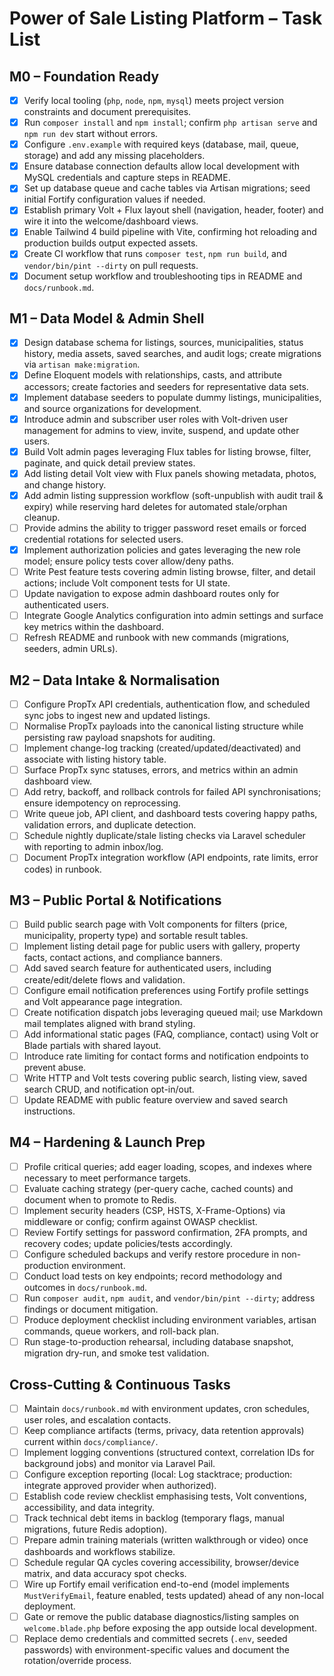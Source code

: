 # Power of Sale Listing Platform – Task List

## M0 – Foundation Ready

- [x] Verify local tooling (`php`, `node`, `npm`, `mysql`) meets project version constraints and document prerequisites.
- [x] Run `composer install` and `npm install`; confirm `php artisan serve` and `npm run dev` start without errors.
- [x] Configure `.env.example` with required keys (database, mail, queue, storage) and add any missing placeholders.
- [x] Ensure database connection defaults allow local development with MySQL credentials and capture steps in README.
- [x] Set up database queue and cache tables via Artisan migrations; seed initial Fortify configuration values if needed.
- [x] Establish primary Volt + Flux layout shell (navigation, header, footer) and wire it into the welcome/dashboard views.
- [x] Enable Tailwind 4 build pipeline with Vite, confirming hot reloading and production builds output expected assets.
- [x] Create CI workflow that runs `composer test`, `npm run build`, and `vendor/bin/pint --dirty` on pull requests.
- [x] Document setup workflow and troubleshooting tips in README and `docs/runbook.md`.

## M1 – Data Model & Admin Shell

- [x] Design database schema for listings, sources, municipalities, status history, media assets, saved searches, and audit logs; create migrations via `artisan make:migration`.
- [x] Define Eloquent models with relationships, casts, and attribute accessors; create factories and seeders for representative data sets.
- [x] Implement database seeders to populate dummy listings, municipalities, and source organizations for development.
- [x] Introduce admin and subscriber user roles with Volt-driven user management for admins to view, invite, suspend, and update other users.
- [x] Build Volt admin pages leveraging Flux tables for listing browse, filter, paginate, and quick detail preview states.
- [x] Add listing detail Volt view with Flux panels showing metadata, photos, and change history.
- [x] Add admin listing suppression workflow (soft-unpublish with audit trail & expiry) while reserving hard deletes for automated stale/orphan cleanup.
- [ ] Provide admins the ability to trigger password reset emails or forced credential rotations for selected users.
- [x] Implement authorization policies and gates leveraging the new role model; ensure policy tests cover allow/deny paths.
- [ ] Write Pest feature tests covering admin listing browse, filter, and detail actions; include Volt component tests for UI state.
- [ ] Update navigation to expose admin dashboard routes only for authenticated users.
- [ ] Integrate Google Analytics configuration into admin settings and surface key metrics within the dashboard.
- [ ] Refresh README and runbook with new commands (migrations, seeders, admin URLs).

## M2 – Data Intake & Normalisation

- [ ] Configure PropTx API credentials, authentication flow, and scheduled sync jobs to ingest new and updated listings.
- [ ] Normalise PropTx payloads into the canonical listing structure while persisting raw payload snapshots for auditing.
- [ ] Implement change-log tracking (created/updated/deactivated) and associate with listing history table.
- [ ] Surface PropTx sync statuses, errors, and metrics within an admin dashboard view.
- [ ] Add retry, backoff, and rollback controls for failed API synchronisations; ensure idempotency on reprocessing.
- [ ] Write queue job, API client, and dashboard tests covering happy paths, validation errors, and duplicate detection.
- [ ] Schedule nightly duplicate/stale listing checks via Laravel scheduler with reporting to admin inbox/log.
- [ ] Document PropTx integration workflow (API endpoints, rate limits, error codes) in runbook.

## M3 – Public Portal & Notifications

- [ ] Build public search page with Volt components for filters (price, municipality, property type) and sortable result tables.
- [ ] Implement listing detail page for public users with gallery, property facts, contact actions, and compliance banners.
- [ ] Add saved search feature for authenticated users, including create/edit/delete flows and validation.
- [ ] Configure email notification preferences using Fortify profile settings and Volt appearance page integration.
- [ ] Create notification dispatch jobs leveraging queued mail; use Markdown mail templates aligned with brand styling.
- [ ] Add informational static pages (FAQ, compliance, contact) using Volt or Blade partials with shared layout.
- [ ] Introduce rate limiting for contact forms and notification endpoints to prevent abuse.
- [ ] Write HTTP and Volt tests covering public search, listing view, saved search CRUD, and notification opt-in/out.
- [ ] Update README with public feature overview and saved search instructions.

## M4 – Hardening & Launch Prep

- [ ] Profile critical queries; add eager loading, scopes, and indexes where necessary to meet performance targets.
- [ ] Evaluate caching strategy (per-query cache, cached counts) and document when to promote to Redis.
- [ ] Implement security headers (CSP, HSTS, X-Frame-Options) via middleware or config; confirm against OWASP checklist.
- [ ] Review Fortify settings for password confirmation, 2FA prompts, and recovery codes; update policies/tests accordingly.
- [ ] Configure scheduled backups and verify restore procedure in non-production environment.
- [ ] Conduct load tests on key endpoints; record methodology and outcomes in `docs/runbook.md`.
- [ ] Run `composer audit`, `npm audit`, and `vendor/bin/pint --dirty`; address findings or document mitigation.
- [ ] Produce deployment checklist including environment variables, artisan commands, queue workers, and roll-back plan.
- [ ] Run stage-to-production rehearsal, including database snapshot, migration dry-run, and smoke test validation.

## Cross-Cutting & Continuous Tasks

- [ ] Maintain `docs/runbook.md` with environment updates, cron schedules, user roles, and escalation contacts.
- [ ] Keep compliance artifacts (terms, privacy, data retention approvals) current within `docs/compliance/`.
- [ ] Implement logging conventions (structured context, correlation IDs for background jobs) and monitor via Laravel Pail.
- [ ] Configure exception reporting (local: Log stacktrace; production: integrate approved provider when authorized).
- [ ] Establish code review checklist emphasising tests, Volt conventions, accessibility, and data integrity.
- [ ] Track technical debt items in backlog (temporary flags, manual migrations, future Redis adoption).
- [ ] Prepare admin training materials (written walkthrough or video) once dashboards and workflows stabilize.
- [ ] Schedule regular QA cycles covering accessibility, browser/device matrix, and data accuracy spot checks.
- [ ] Wire up Fortify email verification end-to-end (model implements `MustVerifyEmail`, feature enabled, tests updated) ahead of any non-local deployment.
- [ ] Gate or remove the public database diagnostics/listing samples on `welcome.blade.php` before exposing the app outside local development.
- [ ] Replace demo credentials and committed secrets (`.env`, seeded passwords) with environment-specific values and document the rotation/override process.

